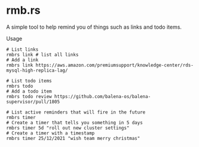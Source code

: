 # rmb.rs

A simple tool to help remind you of things such as links and todo items.

Usage

```
# List links
rmbrs link # list all links
# Add a link
rmbrs link https://aws.amazon.com/premiumsupport/knowledge-center/rds-mysql-high-replica-lag/

# List todo items
rmbrs todo
# Add a todo item
rmbrs todo review https://github.com/balena-os/balena-supervisor/pull/1805

# List active reminders that will fire in the future
rmbrs timer 
# Create a timer that tells you something in 5 days
rmbrs timer 5d "roll out new cluster settings"
# Create a timer with a timestamp
rmbrs timer 25/12/2021 "wish team merry christmas"
```
